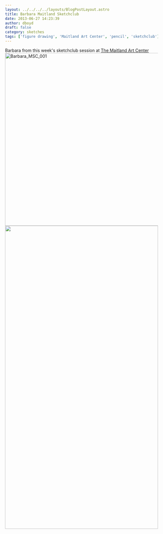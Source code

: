 ```yaml
---
layout: ../../../../layouts/BlogPostLayout.astro
title: Barbara Maitland Sketchclub
date: 2013-06-27 14:23:39
author: dboyd
draft: false
category: sketches
tags: ['figure drawing', 'Maitland Art Center', 'pencil', 'sketchclub']
---
```

Barbara from this week's sketchclub session at <a href="http://artandhistory.org">The Maitland Art Center</a>
<a href="https://danaboyd.local/wp-content/uploads/2013/07/Barbara_MSC_001.jpg"><img class="alignnone size-full wp-image-688" alt="Barbara_MSC_001" src="https://danaboyd.local/wp-content/uploads/2013/07/Barbara_MSC_001.jpg" width="1000" height="570" /></a>
<img
srcset="https://img.danaboyd.com/images/2013/06/Barbara_MSC_001_720.avif 720w, https://img.danaboyd.com/images/2013/06/Barbara_MSC_001_480.avif 480w"
sizes="(max-width: 720px) 100vw, (max-width: 480px) 100vw"
src="https://img.danaboyd.com/images/2013/06/Barbara_MSC_001.jpg"
alt=""
style="width: clamp(0px, 100%, 1000px); height: auto;"
/>

